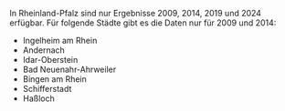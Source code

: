 In Rheinland-Pfalz sind nur Ergebnisse 2009, 2014, 2019 und 2024 erfügbar. Für folgende Städte gibt es die Daten nur für 2009 und 2014:
 - Ingelheim am Rhein
 - Andernach
 - Idar-Oberstein
 - Bad Neuenahr-Ahrweiler
 - Bingen am Rhein
 - Schifferstadt
 - Haßloch